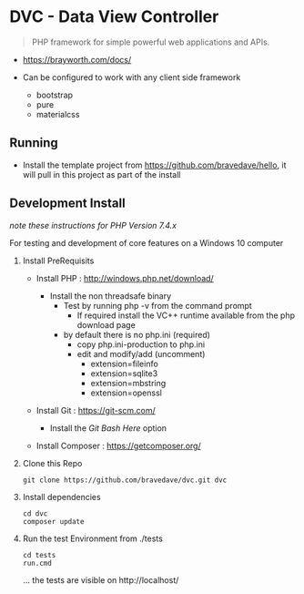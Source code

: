 # DVC - Data View Controller
> PHP framework for simple powerful web applications and APIs.

* https://brayworth.com/docs/

* Can be configured to work with any client side framework
  * bootstrap
  * pure
  * materialcss

## Running
* Install the template project from https://github.com/bravedave/hello, it will pull in this project as part of the install


## Development Install
  _note these instructions for PHP Version 7.4.x_

For testing and development of core features on a Windows 10 computer
1. Install PreRequisits
   * Install PHP : http://windows.php.net/download/
     * Install the non threadsafe binary
       * Test by running php -v from the command prompt
         * If required install the VC++ runtime available from the php download page
       * by default there is no php.ini (required)
         * copy php.ini-production to php.ini
         * edit and modify/add (uncomment)
           * extension=fileinfo
           * extension=sqlite3
           * extension=mbstring
           * extension=openssl

   * Install Git : https://git-scm.com/
     * Install the *Git Bash Here* option
   * Install Composer : https://getcomposer.org/

2. Clone this Repo
   ```
   git clone https://github.com/bravedave/dvc.git dvc
   ```

2. Install dependencies
   ```
   cd dvc
   composer update
   ```

3. Run the test Environment from ./tests
   ```
   cd tests
   run.cmd
   ```

   ... the tests are visible on http://localhost/
